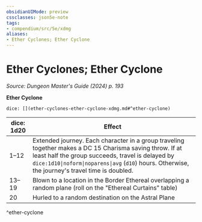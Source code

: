```yaml
---
obsidianUIMode: preview
cssclasses: json5e-note
tags:
- compendium/src/5e/xdmg
aliases:
- Ether Cyclones; Ether Cyclone
---
```

# Ether Cyclones; Ether Cyclone
*Source: Dungeon Master's Guide (2024) p. 193* 

**Ether Cyclone**

`dice: [](ether-cyclones-ether-cyclone-xdmg.md#^ether-cyclone)`

| dice: 1d20 | Effect |
|------------|--------|
| 1–12 | Extended journey. Each character in a group traveling together makes a DC 15 Charisma saving throw. If at least half the group succeeds, travel is delayed by `dice:1d10\|noform\|noparens\|avg` (`d10`) hours. Otherwise, the journey's travel time is doubled. |
| 13–19 | Blown to a location in the Border Ethereal overlapping a random plane (roll on the "Ethereal Curtains" table) |
| 20 | Hurled to a random destination on the Astral Plane |
^ether-cyclone